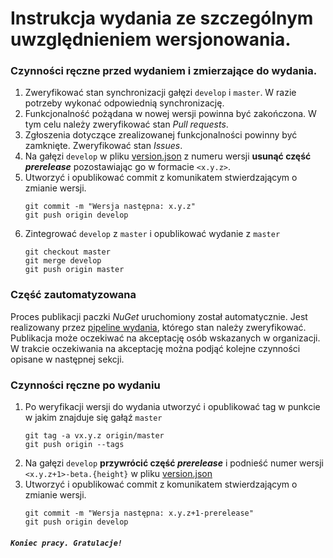 # Instrukcja wydania ze szczególnym uwzględnieniem wersjonowania.

### Czynności ręczne przed wydaniem i zmierzające do wydania.

1. Zweryfikować stan synchronizacji gałęzi `develop` i `master`. W razie potrzeby wykonać odpowiednią synchronizację.
2. Funkcjonalność pożądana w nowej wersji powinna być zakończona. W tym celu należy zweryfikować stan _Pull requests_.
3. Zgłoszenia dotyczące zrealizowanej funkcjonalności powinny być zamknięte. Zweryfikować stan _Issues_.
4. Na gałęzi `develop` w pliku [version.json] z numeru wersji **usunąć część _prerelease_** pozostawiając go w formacie `<x.y.z>`.
5. Utworzyć i opublikować commit z komunikatem stwierdzającym o zmianie wersji.
   ```
   git commit -m "Wersja następna: x.y.z"
   git push origin develop
   ```
6. Zintegrować `develop` z `master` i opublikować wydanie z `master`
   ```
   git checkout master
   git merge develop
   git push origin master
   ```

### Część zautomatyzowana

Proces publikacji paczki _NuGet_ uruchomiony został automatycznie. Jest realizowany przez [pipeline wydania], którego stan należy zweryfikować. Publikacja może oczekiwać na akceptację osób wskazanych w organizacji. W trakcie oczekiwania na akceptację można podjąć kolejne czynności opisane w następnej sekcji.

### Czynności ręczne po wydaniu

1. Po weryfikacji wersji do wydania utworzyć i opublikować tag w punkcie w jakim znajduje się gałąź `master`
   ```
   git tag -a vx.y.z origin/master
   git push origin --tags
   ```
2. Na gałęzi `develop` **przywrócić część _prerelease_** i podnieść numer wersji `<x.y.z+1>-beta.{height}` w pliku [version.json]
3. Utworzyć i opublikować commit z komunikatem stwierdzającym o zmianie wersji.
   ```
   git commit -m "Wersja następna: x.y.z+1-prerelease"
   git push origin develop
   ```

##### `Koniec pracy. Gratulacje!`

[version.json]: src/Soneta.Sdk/version.json
[repozytorium]: https://github.com/soneta/Soneta.MsBuild.SDK
[pipeline wydania]: https://dev.azure.com/soneta/GitHub/_release?_a=releases&view=mine&definitionId=1
